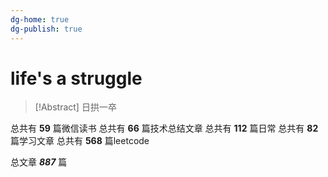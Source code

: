```yaml
---
dg-home: true
dg-publish: true
---
```


# life's a struggle 

> [!Abstract] 日拱一卒 


总共有 **59** 篇微信读书
总共有 **66** 篇技术总结文章
总共有 **112** 篇日常
总共有 **82** 篇学习文章
总共有 **568** 篇leetcode
 
总文章 ***887*** 篇